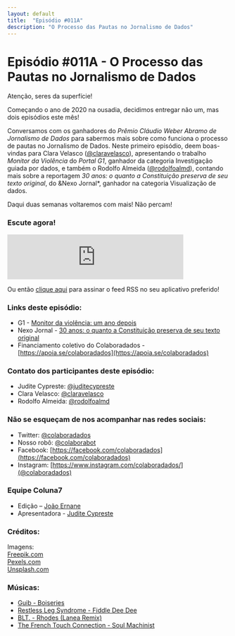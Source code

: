 ```yaml
---
layout: default
title:  "Episódio #011A"
description: "O Processo das Pautas no Jornalismo de Dados"
---
```


# Episódio #011A - O Processo das Pautas no Jornalismo de Dados

Atenção, seres da superfície!

Começando o ano de 2020 na ousadia, decidimos entregar não um, mas dois episódios este mês!

Conversamos com os ganhadores do *Prêmio Cláudio Weber Abramo de Jornalismo de Dados* para sabermos mais sobre como funciona o  processo de pautas no Jornalismo de Dados. Neste primeiro episódio, deem  boas-vindas para Clara Velasco ([@claravelasco](https://twitter.com/claravelasco)), apresentando o trabalho *Monitor da Violência* do *Portal G1*, ganhador da categoria Investigação guiada por dados, e também o Rodolfo Almeida ([@rodolfoalmd](https://twitter.com/rodolfoalmd)), contando mais sobre a reportagem *30 anos: o quanto a Constituição preserva de seu texto original*, do &Nexo Jornal*, ganhador na categoria Visualização de dados.

Daqui duas semanas voltaremos com mais! Não percam!


### Escute agora!
<iframe src="https://anchor.fm/coluna7/embed/episodes/Episdio-011---O-Processo-das-Pautas-no-Jornalismo-de-Dados-ea1d8l" height="102px" width="400px" frameborder="0" scrolling="no"></iframe>

Ou então [clique aqui](https://anchor.fm/s/951cc10/podcast/rss) para assinar o feed RSS no seu aplicativo preferido!

### Links deste episódio:
- G1 - [Monitor da violência: um ano depois](https://g1.globo.com/monitor-da-violencia/noticia/2018/09/05/monitor-da-violencia-um-ano-depois-apenas-2-dos-casos-de-morte-violenta-tem-condenados-pelos-crimes.ghtml)
- Nexo Jornal - [30 anos: o quanto a Constituição preserva de seu texto original](https://www.nexojornal.com.br/grafico/2018/10/05/30-anos-o-quanto-a-Constitui%C3%A7%C3%A3o-preserva-de-seu-texto-original)
- Financiamento coletivo do Colaboradados - [https://apoia.se/colaboradados](https://apoia.se/colaboradados)

### Contato dos participantes deste episódio:
- Judite Cypreste: [@juditecypreste](https://www.twitter.com/juditecypreste)
- Clara Velasco: [@claravelasco](https://twitter.com/claravelasco)
- Rodolfo Almeida: [@rodolfoalmd](https://twitter.com/rodolfoalmd)


### Não se esqueçam de nos acompanhar nas redes sociais:
- Twitter: [@colaboradados](https://twitter.com/colaboradados)
- Nosso robô: [@colaborabot](https://twitter.com/colabora_bot)
- Facebook: [https://facebook.com/colaboradados](https://facebook.com/colaboradados)
- Instagram: [https://www.instagram.com/colaboradados/](@colaboradados)

### Equipe Coluna7

- Edição – [João Ernane](https://twitter.com/o_jovemadulto)
- Apresentadora - [Judite Cypreste](https://twitter.com/juditecypreste)

### Créditos:
Imagens:  
[Freepik.com](https://www.freepik.com/)  
[Pexels.com](https://www.pexels.com)  
[Unsplash.com](https://unsplash.com)

### Músicas:  

* [Guib - Boiseries](https://soundcloud.com/philipp-leitner-4/guib-boiseries)
* [Restless Leg Syndrome - Fiddle Dee Dee](https://soundcloud.com/lamixtape/restless-leg-syndrome-fiddle)
* [BLT. - Rhodes (Lanea Remix)](https://soundcloud.com/sudaka-beats/sudaka-afronta-1)
* [The French Touch Connection - Soul Machinist](https://soundcloud.com/smokedbeat/the-french-touch-connection-soul-machinist-smokedbeat-melancolia)
